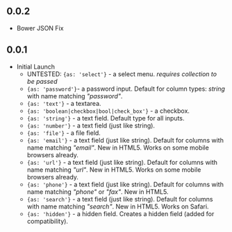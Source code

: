 ## 0.0.2

- Bower JSON Fix

## 0.0.1

- Initial Launch
  - UNTESTED: `{as: 'select'}` - a select menu. _requires collection to be passed_
  - `{as: 'password'}`- a password input. Default for column types: _string_ with name matching _"password"_.
  - `{as: 'text'}` - a textarea.
  - `{as: 'boolean|checkbox|bool|check_box'}` - a checkbox.
  - `{as: 'string'}` - a text field. Default type for all inputs.
  - `{as: 'number'}` - a text field (just like string).
  - `{as: 'file'}` - a file field.
  - `{as: 'email'}` - a text field (just like string). Default for columns with name matching _"email"_. New in HTML5. Works on some mobile browsers already.
  - `{as: 'url'}` - a text field (just like string). Default for columns with name matching _"url"_. New in HTML5. Works on some mobile browsers already.
  - `{as: 'phone'}` - a text field (just like string). Default for columns with name matching _"phone"_ or _"fax"_. New in HTML5.
  - `{as: 'search'}` - a text field (just like string). Default for columns with name matching _"search"_. New in HTML5. Works on Safari.
  - `{as: 'hidden'}` - a hidden field. Creates a hidden field (added for compatibility).